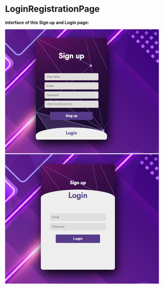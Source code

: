 # LoginRegistrationPage
**interface of this Sign up and Login page:**

![banner result](https://github.com/Balakishi/LoginRegistrationPage/blob/master/interface1.PNG)
![banner result](https://github.com/Balakishi/LoginRegistrationPage/blob/master/interface2.PNG)
